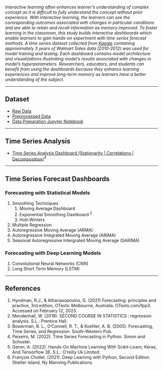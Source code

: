 _Interactive learning often enhances learner’s understanding of complex concept as it is difficult to fully understand the concept without prior experience. With interactive learning, the learners can see the corresponding outcomes associated with changes in particular conditions and are able to retain and recall information as memory improved. To foster learning in the classroom, this study builds interactive dashboards which enable learners to gain hands-on experiment with time series forecast methods. A time series dataset collected from [Kaggle](https://www.kaggle.com/c/walmart-recruiting-store-sales-forecasting/data) containing approximately 3 years of Walmart Sales data (2010-2012) was used for model training and testing. Each dashboard contains model architecture and visualizations illustrating model’s results associated with changes in model’s hyperparameters. Researchers, educators, and students can benefit from using the dashboards because they enhance learning experiences and improve long-term memory as learners have a better understanding of the subject._

<hr />

## Dataset

- [Raw Data](https://github.com/nphan20181/time_series_forecast/blob/main/data/walmart_sales.zip)
- [Preprocessed Data](https://github.com/nphan20181/time_series_forecast/blob/main/data/ts_dataset.csv)
- [Data Preparation Jupyter Notebook](https://github.com/nphan20181/time_series_forecast/blob/main/prepare_ts_data.ipynb)

<hr />

## Time Series Analysis

- [Time Series Analysis Dashboard (Stationarity | Correlations | Decomposition)](https://ts-forecast.herokuapp.com/ts-analysis)$^4$

<hr />

## Time Series Forecast Dashboards

### Forecasting with Statistical Models

1. Smoothing Techniques
   1. Moving Average Dashboard
   1. Exponential Smoothing Dashboard $^2$
   1. Holt-Winters
1. Multiple Regression
1. Autoregressive Moving Average (ARMA)
1. Autoregressive Integrated Moving Average (ARIMA)
1. Seasonal Autoregressive Intergrated Moving Average (SARIMA)

### Forecasting with Deep Learning Models

1. Convolutional Neural Networks (CNN)
1. Long Short Term Memory (LSTM)

<hr />

## References

1. Hyndman, R.J., & Athanasopoulos, G. (2021) Forecasting: principles and practice, 3rd edition, OTexts: Melbourne, Australia. OTexts.com/fpp3. Accessed on February 12, 2023.
1. Mendenhall, W. (2019). SECOND COURSE IN STATISTICS : regression analysis. S.L.: Prentice Hall.
1. Bowerman, B. L., O’Connell, R. T., & Koehler, A. B. (2005). Forecasting, Time Series, and Regression. South-Western Pub.
1. Peixeiro, M. (2022). Time Series Forecasting in Python. Simon and Schuster.
1. Geron, A. (2022). Hands-On Machine Learning With Scikit-Learn, Keras, And Tensorflow 3E. S.L.: O’reilly Uk Limited.
1. François Chollet. (2021). Deep Learning with Python, Second Edition. Shelter Island, Ny Manning Publications.

‌
